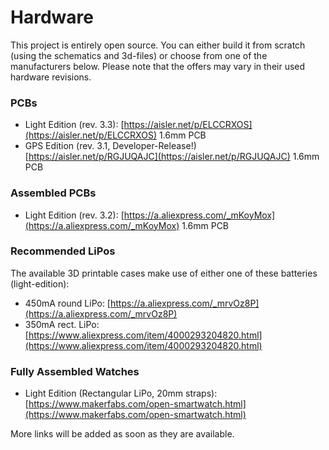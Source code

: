 # Hardware

This project is entirely open source. You can either build it from scratch (using the schematics and 3d-files) or choose from one of the manufacturers below. Please note that the offers may vary in their used hardware revisions.

### PCBs

* Light Edition (rev. 3.3): [https://aisler.net/p/ELCCRXOS](https://aisler.net/p/ELCCRXOS) 1.6mm PCB
* GPS Edition (rev. 3.1, Developer-Release!) [https://aisler.net/p/RGJUQAJC](https://aisler.net/p/RGJUQAJC) 1.6mm PCB

### Assembled PCBs

* Light Edition (rev. 3.2): [https://a.aliexpress.com/_mKoyMox](https://a.aliexpress.com/_mKoyMox) 1.6mm PCB

### Recommended LiPos

The available 3D printable cases make use of either one of these batteries (light-edition):

* 450mA round LiPo: [https://a.aliexpress.com/_mrvOz8P](https://a.aliexpress.com/_mrvOz8P)
* 350mA rect. LiPo: [https://www.aliexpress.com/item/4000293204820.html](https://www.aliexpress.com/item/4000293204820.html)

### Fully Assembled Watches

* Light Edition (Rectangular LiPo, 20mm straps): [https://www.makerfabs.com/open-smartwatch.html](https://www.makerfabs.com/open-smartwatch.html)

More links will be added as soon as they are available.
